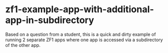 zf1-example-app-with-additional-app-in-subdirectory
===================================================

Based on a question from a student, this is a quick and dirty example of running 2 separate ZF1 apps where one app is accessed via a subdirectory of the other app.